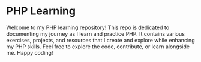 # PHP Learning
 Welcome to my PHP learning repository! This repo is dedicated to documenting my journey as I learn and practice PHP. It contains various exercises, projects, and resources that I create and explore while enhancing my PHP skills. Feel free to explore the code, contribute, or learn alongside me. Happy coding!
